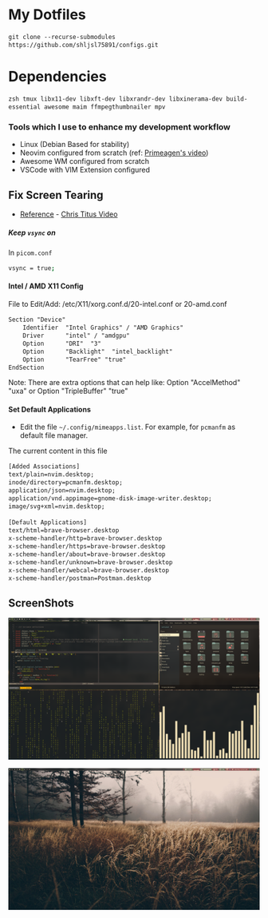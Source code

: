 # My Dotfiles

```console
git clone --recurse-submodules https://github.com/shljsl75891/configs.git
```

# Dependencies

```console
zsh tmux libx11-dev libxft-dev libxrandr-dev libxinerama-dev build-essential awesome maim ffmpegthumbnailer mpv
```

### Tools which I use to enhance my development workflow

- Linux (Debian Based for stability)
- Neovim configured from scratch (ref: [Primeagen's video](https://www.youtube.com/watch?v=w7i4amO_zaE))
- Awesome WM configured from scratch
- VSCode with VIM Extension configured

## Fix Screen Tearing

- [Reference](https://christitus.com/fix-screen-tearing-linux/) - [Chris Titus Video](https://www.youtube.com/watch?v=rVBq6d3c1gM)

##### Keep `vsync` on

In `picom.conf`

```bash
vsync = true;
```

#### Intel / AMD X11 Config

File to Edit/Add: /etc/X11/xorg.conf.d/20-intel.conf or 20-amd.conf

```xf86conf
Section "Device"
    Identifier  "Intel Graphics" / "AMD Graphics"
    Driver      "intel" / "amdgpu"
    Option      "DRI"  "3"
    Option      "Backlight"  "intel_backlight"
    Option      "TearFree" "true"
EndSection
```

Note: There are extra options that can help like: Option "AccelMethod" "uxa" or Option "TripleBuffer" "true"

#### Set Default Applications

- Edit the file `~/.config/mimeapps.list`. For example, for `pcmanfm` as default file manager.

The current content in this file

```dosini
[Added Associations]
text/plain=nvim.desktop;
inode/directory=pcmanfm.desktop;
application/json=nvim.desktop;
application/vnd.appimage=gnome-disk-image-writer.desktop;
image/svg+xml=nvim.desktop;

[Default Applications]
text/html=brave-browser.desktop
x-scheme-handler/http=brave-browser.desktop
x-scheme-handler/https=brave-browser.desktop
x-scheme-handler/about=brave-browser.desktop
x-scheme-handler/unknown=brave-browser.desktop
x-scheme-handler/webcal=brave-browser.desktop
x-scheme-handler/postman=Postman.desktop
```

## ScreenShots

![](/assets/2025-05-14-06-57-57.png)

![](/assets/2025-05-14-06-58-17.png)
